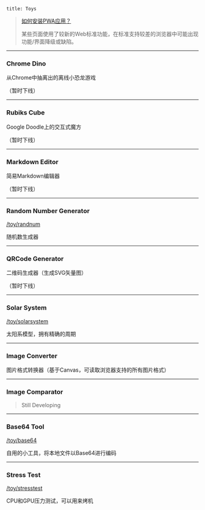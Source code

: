 ```
title: Toys
```

> [如何安装PWA应用？](https://developer.mozilla.org/docs/Web/Progressive_web_apps/Add_to_home_screen)
>
> 某些页面使用了较新的Web标准功能，在标准支持较差的浏览器中可能出现功能/界面降级或缺陷。

---

### Chrome Dino

<!-- [/toy/dino](/toy/dino) -->

从Chrome中抽离出的离线小恐龙游戏

（暂时下线）

---

### Rubiks Cube

<!-- [/toy/rubikscube](/toy/rubikscube) -->

Google Doodle上的交互式魔方

（暂时下线）

---

### Markdown Editor

<!-- [/toy/mdeditor](/toy/mdeditor) -->

简易Markdown编辑器

（暂时下线）

---

### Random Number Generator

[/toy/randnum](/toy/randnum)

随机数生成器

---

### QRCode Generator

<!-- [/toy/qrcode](/toy/qrcode) -->

二维码生成器（生成SVG矢量图）

（暂时下线）

---

### Solar System

[/toy/solarsystem](/toy/solarsystem)

太阳系模型，拥有精确的周期

---

### Image Converter

<!-- [/toy/imgconverter](/toy/imgconverter) -->

图片格式转换器（基于Canvas，可读取浏览器支持的所有图片格式）

---

### Image Comparator

> Still Developing

<!-- [/toy/imgcomparator](/toy/imgcomparator) -->

---

### Base64 Tool

[/toy/base64](/toy/base64)

自用的小工具，将本地文件以Base64进行编码

---

### Stress Test

[/toy/stresstest](/toy/stresstest)

CPU和GPU压力测试，可以用来烤机
